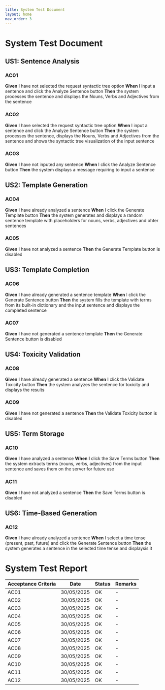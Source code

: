 ```yaml
---
title: System Test Document
layout: home
nav_order: 3
---
```


# System Test Document

## US1: Sentence Analysis
### AC01
**Given** I have not selected the request syntactic tree option
**When** I input a sentence and click the Analyze Sentence button
**Then** the system processes the sentence and displays the Nouns, Verbs and Adjectives from the sentence  
### AC02
**Given** I have selected the request syntactic tree option
**When** I input a sentence and click the Analyze Sentence button
**Then** the system processes the sentence, displays the Nouns, Verbs and Adjectives from the sentence and shows the syntactic tree visualization of the input sentence  

### AC03
**Given** I have not inputed any sentence
**When** I click the Analyze Sentence button
**Then** the system displays a message requiring to input a sentence    


## US2: Template Generation
### AC04
**Given** I have already analyzed a sentence
**When** I click the Generate Template button
**Then** the system generates and displays a random sentence template with placeholders for nouns, verbs, adjectives and ohter sentences

### AC05
**Given** I have not analyzed a sentence
**Then** the Generate Template button is disabled


## US3: Template Completion
### AC06
**Given** I have already generated a sentence template
**When** I click the Generate Sentence button
**Then** the system fills the template with terms from its built-in dictionary and the input sentence and displays the completed sentence

### AC07
**Given** I have not generated a sentence template
**Then** the Generate Sentence button is disabled


## US4: Toxicity Validation
### AC08
**Given** I have already generated a sentence
**When** I click the Validate Toxicity button
**Then** the system analyzes the sentence for toxicity and displays the results

### AC09
**Given** I have not generated a sentence
**Then** the Validate Toxicity button is disabled


## US5: Term Storage
### AC10
**Given** I have analyzed a sentence
**When** I click the Save Terms button
**Then** the system extracts terms (nouns, verbs, adjectives) from the input sentence and saves them on the server for future use

### AC11
**Given** I have not analyzed a sentence
**Then** the Save Terms button is disabled


## US6: Time-Based Generation
### AC12
**Given** I have already analyzed a sentence
**When** I select a time tense (present, past, future) and click the Generate Sentence button
**Then** the system generates a sentence in the selected time tense and displaysis it

# System Test Report

| Acceptance Criteria | Date | Status | Remarks |
|---------------------|------|--------|---------|
| AC01 | 30/05/2025 | OK | - |
| AC02 | 30/05/2025 | OK | - |
| AC03 | 30/05/2025 | OK | - |
| AC04 | 30/05/2025 | OK | - |
| AC05 | 30/05/2025 | OK | - |
| AC06 | 30/05/2025 | OK | - |
| AC07 | 30/05/2025 | OK | - |
| AC08 | 30/05/2025 | OK | - |
| AC09 | 30/05/2025 | OK | - |
| AC10 | 30/05/2025 | OK | - |
| AC11 | 30/05/2025 | OK | - |
| AC12 | 30/05/2025 | OK | - |
